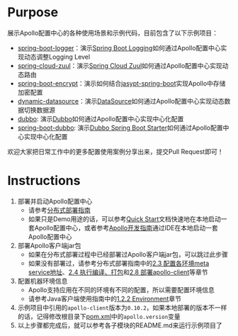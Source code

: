 # Purpose

展示Apollo配置中心的各种使用场景和示例代码，目前包含了以下示例项目：

* [spring-boot-logger](spring-boot-logger)：演示[Spring Boot Logging](https://docs.spring.io/spring-boot/docs/current/reference/html/howto-logging.html)如何通过Apollo配置中心实现动态调整Logging Level
* [spring-cloud-zuul](spring-cloud-zuul)：演示[Spring Cloud Zuul](https://cloud.spring.io/spring-cloud-netflix/single/spring-cloud-netflix.html#netflix-zuul-reverse-proxy)如何通过Apollo配置中心实现动态路由
* [spring-boot-encrypt](spring-boot-encrypt)：演示如何结合[jasypt-spring-boot](https://github.com/ulisesbocchio/jasypt-spring-boot)实现Apollo中存储加密配置
* [dynamic-datasource](dynamic-datasource)：演示[DataSource](https://docs.oracle.com/javase/7/docs/api/javax/sql/DataSource.html)如何通过Apollo配置中心实现动态数据切换数据源
* [dubbo](dubbo): 演示[Dubbo](https://github.com/apache/incubator-dubbo)如何通过Apollo配置中心实现中心化配置
* [spring-boot-dubbo](spring-boot-dubbo): 演示[Dubbo Spring Boot Starter](https://github.com/apache/incubator-dubbo-spring-boot-project)如何通过Apollo配置中心实现中心化配置


欢迎大家把日常工作中的更多配置使用案例分享出来，提交Pull Request即可！

# Instructions

1. 部署并启动Apollo配置中心
	* 请参考[分布式部署指南](https://github.com/ctripcorp/apollo/wiki/%E5%88%86%E5%B8%83%E5%BC%8F%E9%83%A8%E7%BD%B2%E6%8C%87%E5%8D%97)
	* 如果只是Demo用途的话，可以参考[Quick Start](https://github.com/ctripcorp/apollo/wiki/Quick-Start)文档快速地在本地启动一套Apollo配置中心，或者参考[Apollo开发指南](https://github.com/ctripcorp/apollo/wiki/Apollo%E5%BC%80%E5%8F%91%E6%8C%87%E5%8D%97)通过IDE在本地启动一套Apollo配置中心
2. 部署Apollo客户端jar包
	* 如果在分布式部署过程中已经部署过Apollo客户端jar包，可以跳过此步骤
	* 如果没有部署过，请参考分布式部署指南中的[2.3 配置各环境meta service地址](https://github.com/ctripcorp/apollo/wiki/%E5%88%86%E5%B8%83%E5%BC%8F%E9%83%A8%E7%BD%B2%E6%8C%87%E5%8D%97#23-%E9%85%8D%E7%BD%AE%E5%90%84%E7%8E%AF%E5%A2%83meta-service%E5%9C%B0%E5%9D%80)、[2.4 执行编译、打包](https://github.com/ctripcorp/apollo/wiki/%E5%88%86%E5%B8%83%E5%BC%8F%E9%83%A8%E7%BD%B2%E6%8C%87%E5%8D%97#24-%E6%89%A7%E8%A1%8C%E7%BC%96%E8%AF%91%E6%89%93%E5%8C%85)和[2.8 部署apollo-client](https://github.com/ctripcorp/apollo/wiki/%E5%88%86%E5%B8%83%E5%BC%8F%E9%83%A8%E7%BD%B2%E6%8C%87%E5%8D%97#28-%E9%83%A8%E7%BD%B2apollo-client)等章节
3. 配置机器环境信息
	* Apollo支持应用在不同的环境有不同的配置，所以需要配置环境信息
	* 请参考Java客户端使用指南中的[1.2.2 Environment](https://github.com/ctripcorp/apollo/wiki/Java%E5%AE%A2%E6%88%B7%E7%AB%AF%E4%BD%BF%E7%94%A8%E6%8C%87%E5%8D%97#122-environment)章节
4. 示例项目中引用的`apollo-client`版本为`0.10.2`，如果本地部署的版本不一样的话，记得修改根目录下[pom.xml](pom.xml)中的`apollo.version`变量
5. 以上步骤都完成后，就可以参考各子模块的README.md来运行示例项目了
